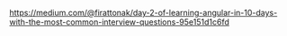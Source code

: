 https://medium.com/@firattonak/day-2-of-learning-angular-in-10-days-with-the-most-common-interview-questions-95e151d1c6fd
